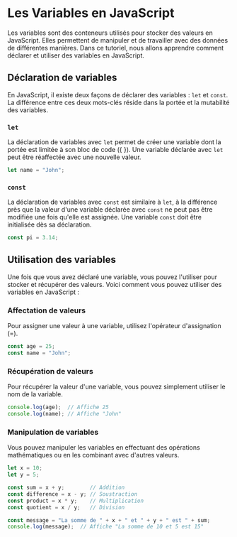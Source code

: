 # Les Variables en JavaScript

Les variables sont des conteneurs utilisés pour stocker des valeurs en JavaScript. Elles permettent de manipuler et de travailler avec des données de différentes manières. Dans ce tutoriel, nous allons apprendre comment déclarer et utiliser des variables en JavaScript.

## Déclaration de variables

En JavaScript, il existe deux façons de déclarer des variables : `let` et `const`. La différence entre ces deux mots-clés réside dans la portée et la mutabilité des variables.


### `let`

La déclaration de variables avec `let` permet de créer une variable dont la portée est limitée à son bloc de code ({ }). Une variable déclarée avec `let` peut être réaffectée avec une nouvelle valeur.

```javascript
let name = "John";
```

### `const`

La déclaration de variables avec `const` est similaire à `let`, à la différence près que la valeur d'une variable déclarée avec `const` ne peut pas être modifiée une fois qu'elle est assignée. Une variable `const` doit être initialisée dès sa déclaration.

```javascript
const pi = 3.14;
```

## Utilisation des variables

Une fois que vous avez déclaré une variable, vous pouvez l'utiliser pour stocker et récupérer des valeurs. Voici comment vous pouvez utiliser des variables en JavaScript :

### Affectation de valeurs

Pour assigner une valeur à une variable, utilisez l'opérateur d'assignation (=).

```javascript
const age = 25;
const name = "John";
```

### Récupération de valeurs

Pour récupérer la valeur d'une variable, vous pouvez simplement utiliser le nom de la variable.

```javascript
console.log(age);  // Affiche 25
console.log(name); // Affiche "John"
```

### Manipulation de variables

Vous pouvez manipuler les variables en effectuant des opérations mathématiques ou en les combinant avec d'autres valeurs.

```javascript
let x = 10;
let y = 5;

const sum = x + y;        // Addition
const difference = x - y; // Soustraction
const product = x * y;    // Multiplication
const quotient = x / y;   // Division

const message = "La somme de " + x + " et " + y + " est " + sum;
console.log(message);  // Affiche "La somme de 10 et 5 est 15"
```
